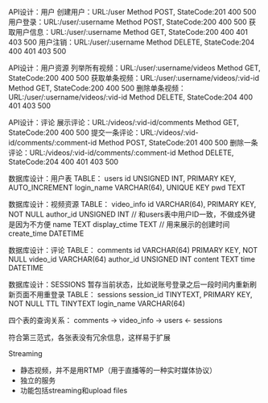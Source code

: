 API设计：用户
创建用户：URL:/user Method POST, StateCode:201 400 500
用户登录：URL:/user/:username Method POST, StateCode:200 400 500
获取用户信息：URL:/user/:username Method GET, StateCode:200 400 401 403 500
用户注销：URL:/user/:username Method DELETE, StateCode:204 400 401 403 500

API设计：用户资源
列举所有视频：URL:/user/:username/videos Method GET, StateCode:200 400 500
获取单条视频：URL:/user/:username/videos/:vid-id Method GET, StateCode:200 400 500
删除单条视频：URL:/user/:username/videos/:vid-id Method DELETE, StateCode:204 400 401 403 500

API设计：评论
展示评论：URL:/videos/:vid-id/comments Method GET, StateCode:200 400 500
提交一条评论：URL:/videos/:vid-id/comments/:comment-id Method POST, StateCode:201 400 500
删除一条评论：URL:/videos/:vid-id/comments/:comment-id Method DELETE, StateCode:204 400 401 403 500

数据库设计：用户表
TABLE： users
id UNSIGNED INT, PRIMARY KEY, AUTO_INCREMENT
login_name VARCHAR(64), UNIQUE KEY
pwd TEXT

数据库设计：视频资源
TABLE： video_info
id VARCHAR(64), PRIMARY KEY, NOT NULL
author_id UNSIGNED INT      // 和users表中用户ID一致，不做成外键是因为不方便
name TEXT
display_ctime TEXT          // 用来展示的创建时间
create_time DATETIME

数据库设计：评论
TABLE： comments
id VARCHAR(64) PRIMARY KEY, NOT NULL
video_id VARCHAR(64)
author_id UNSIGNED INT
content TEXT
time DATETIME

数据库设计：SESSIONS  暂存当前状态，比如说账号登录之后一段时间内重新刷新页面不用重登录
TABLE： sessions
session_id TINYTEXT, PRIMARY KEY, NOT NULL
TTL TINYTEXT
login_name VARCHAR(64)

四个表的查询关系：
comments -> video_info -> users <- sessions

符合第三范式，各张表没有冗余信息，这样易于扩展


Streaming
- 静态视频，并不是用RTMP（用于直播等的一种实时媒体协议）
- 独立的服务
- 功能包括streaming和upload files